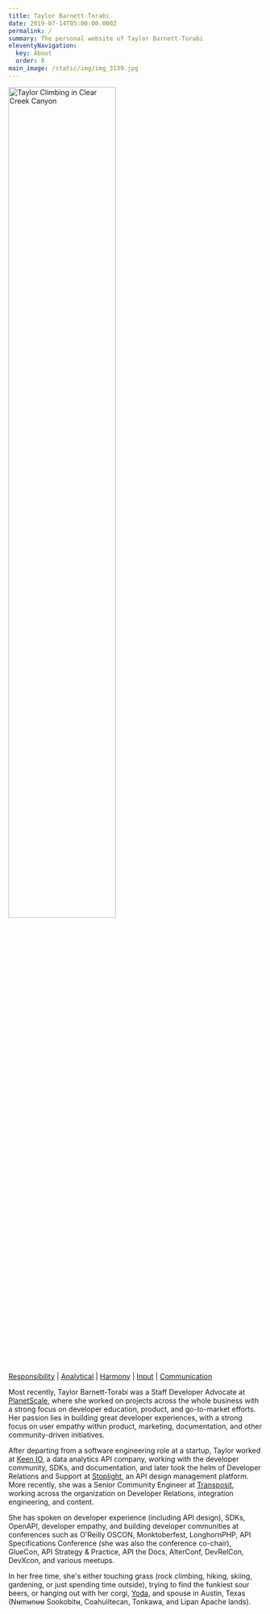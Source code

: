 ```yaml
---
title: Taylor Barnett-Torabi
date: 2019-07-14T05:00:00.000Z
permalink: /
summary: The personal website of Taylor Barnett-Torabi
eleventyNavigation:
  key: About
  order: 0
main_image: /static/img/img_3139.jpg
---
```


<img src="/static/img/img_3139.jpg" alt="Taylor Climbing in Clear Creek Canyon" style="width: 65%;"/>

[Responsibility](http://news.gallup.com/businessjournal/706/responsibility.aspx) | [Analytical](http://news.gallup.com/businessjournal/631/analytical.aspx) | [Harmony](http://news.gallup.com/businessjournal/676/harmony.aspx) | [Input](http://news.gallup.com/businessjournal/688/input.aspx) | [Communication](http://news.gallup.com/businessjournal/643/communication.aspx)

Most recently, Taylor Barnett-Torabi was a Staff Developer Advocate at [PlanetScale](https://planetscale.com), where she worked on projects across the whole business with a strong focus on developer education, product, and go-to-market efforts. Her passion lies in building great developer experiences, with a strong focus on user empathy within product, marketing, documentation, and other community-driven initiatives. 

After departing from a software engineering role at a startup, Taylor worked at [Keen IO](https://keen.io), a data analytics API company, working with the developer community, SDKs, and documentation, and later took the helm of Developer Relations and Support at [Stoplight](https://stoplight.io), an API design management platform. More recently, she was a Senior Community Engineer at [Transposit](https://transposit.com), working across the organization on Developer Relations, integration engineering, and content. 

She has spoken on developer experience (including API design), SDKs, OpenAPI, developer empathy, and building developer communities at conferences such as O'Reilly OSCON, Monktoberfest, LonghornPHP, API Specifications Conference (she was also the conference co-chair), GlueCon, API Strategy & Practice, API the Docs, AlterConf, DevRelCon, DevXcon, and various meetups.

In her free time, she's either touching grass (rock climbing, hiking, skiing, gardening, or just spending time outside), trying to find the funkiest sour beers, or hanging out with her corgi, [Yoda](https://instagram.com/yoda_atx), and spouse in Austin, Texas (Nʉmʉnʉʉ Sookobitʉ, Coahuiltecan, Tonkawa, and Lipan Apache lands).
